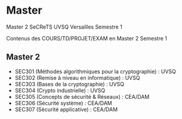 # Master
Master 2 SeCReTS UVSQ Versailles Semestre 1

Contenus des COURS/TD/PROJET/EXAM en Master 2 Semestre 1

##  Master 2
+ SEC301 (Méthodes algorithmiques pour la cryptographie) : UVSQ
+ SEC302 (Remise à niveau en informatique) : UVSQ
+ SEC303 (Bases de la cryptographie) : UVSQ
+ SEC304 (Crypto industrielle) : UVSQ
+ SEC305 (Concepts de sécurité & Réseaux) : CEA/DAM
+ SEC306 (Sécurité système) : CEA/DAM
+ SEC307 (Sécurité applicative) : CEA/DAM

